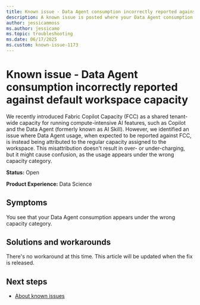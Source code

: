 ```yaml
---
title: Known issue - Data Agent consumption incorrectly reported against default workspace capacity
description: A known issue is posted where your Data Agent consumption incorrectly reported against default workspace capacity.
author: jessicammoss
ms.author: jessicamo
ms.topic: troubleshooting  
ms.date: 06/17/2025
ms.custom: known-issue-1173
---
```


# Known issue - Data Agent consumption incorrectly reported against default workspace capacity

We recently introduced Fabric Copilot Capacity (FCC) as a shared tenant-wide capacity for running compute-intensive AI features, such as Copilot and the Data Agent (formerly known as AI Skill). However, we identified an issue where Data Agent usage, when expected to be reported against FCC, is instead being attributed to the regular capacity assigned to the workspace. This misattribution doesn't result in over- or under-charging, but it might cause confusion, as the usage appears under the wrong capacity category.

**Status:** Open

**Product Experience:** Data Science

## Symptoms

You see that your Data Agent consumption appears under the wrong capacity category.

## Solutions and workarounds

There's no workaround at this time. This article will be updated when the fix is released.

## Next steps

- [About known issues](https://support.fabric.microsoft.com/known-issues)
